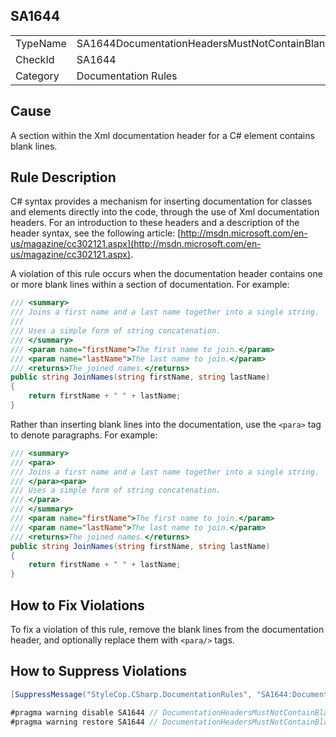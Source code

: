 ﻿## SA1644

<table>
<tr>
  <td>TypeName</td>
  <td>SA1644DocumentationHeadersMustNotContainBlankLines</td>
</tr>
<tr>
  <td>CheckId</td>
  <td>SA1644</td>
</tr>
<tr>
  <td>Category</td>
  <td>Documentation Rules</td>
</tr>
</table>

## Cause

A section within the Xml documentation header for a C# element contains blank lines.

## Rule Description

C# syntax provides a mechanism for inserting documentation for classes and elements directly into the code, through the use of Xml documentation headers. For an introduction to these headers and a description of the header syntax, see the following article: [http://msdn.microsoft.com/en-us/magazine/cc302121.aspx](http://msdn.microsoft.com/en-us/magazine/cc302121.aspx).

A violation of this rule occurs when the documentation header contains one or more blank lines within a section of documentation. For example:

```csharp
/// <summary>
/// Joins a first name and a last name together into a single string.
///
/// Uses a simple form of string concatenation.
/// </summary>
/// <param name="firstName">The first name to join.</param>
/// <param name="lastName">The last name to join.</param>
/// <returns>The joined names.</returns>
public string JoinNames(string firstName, string lastName)
{
    return firstName + " " + lastName;
}
```

Rather than inserting blank lines into the documentation, use the `<para>` tag to denote paragraphs. For example:

```csharp
/// <summary>
/// <para>
/// Joins a first name and a last name together into a single string.
/// </para><para>
/// Uses a simple form of string concatenation.
/// </para>
/// </summary>
/// <param name="firstName">The first name to join.</param>
/// <param name="lastName">The last name to join.</param>
/// <returns>The joined names.</returns>
public string JoinNames(string firstName, string lastName)
{
    return firstName + " " + lastName;
}
```

## How to Fix Violations

To fix a violation of this rule, remove the blank lines from the documentation header, and optionally replace them with `<para/>` tags.

## How to Suppress Violations

```csharp
[SuppressMessage("StyleCop.CSharp.DocumentationRules", "SA1644:DocumentationHeadersMustNotContainBlankLines", Justification = "Reviewed.")]
```

```csharp
#pragma warning disable SA1644 // DocumentationHeadersMustNotContainBlankLines
#pragma warning restore SA1644 // DocumentationHeadersMustNotContainBlankLines
```
